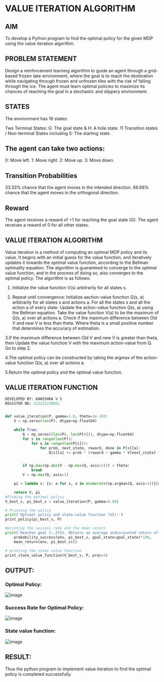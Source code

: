 # VALUE ITERATION ALGORITHM

## AIM
To develop a Python program to find the optimal policy for the given MDP using the value iteration algorithm.

## PROBLEM STATEMENT
Design a reinforcement learning algorithm to guide an agent through a grid-based frozen lake environment, where the goal is to reach the destination while navigating through frozen and unfrozen tiles with the risk of falling through the ice. The agent must learn optimal policies to maximize its chances of reaching the goal in a stochastic and slippery environment.

## STATES
The environment has 16 states:

Two Terminal States: G: The goal state & H: A hole state.
11 Transition states / Non-terminal States including S: The starting state.

## The agent can take two actions:
0: Move left.
1: Move right.
2: Move up.
3: Move down.

## Transition Probabilities
33.33% chance that the agent moves in the intended direction.
66.66% chance that the agent moves in the orthogonal direction.
## Reward
The agent receives a reward of +1 for reaching the goal state (G). The agent receives a reward of 0 for all other states.

## VALUE ITERATION ALGORITHM
Value iteration is a method of computing an optimal MDP policy and its value.
It begins with an initial guess for the value function, and iteratively updates it towards the optimal value function, according to the Bellman optimality equation.
The algorithm is guaranteed to converge to the optimal value function, and in the process of doing so, also converges to the optimal policy.
The algorithm is as follows:

1. Initialize the value function V(s) arbitrarily for all states s.

2. Repeat until convergence:
Initialize aaction-value function Q(s, a) arbitrarily for all states s and actions a.
For all the states s and all the action a of every state:
Update the action-value function Q(s, a) using the Bellman equation.
Take the value function V(s) to be the maximum of Q(s, a) over all actions a.
Check if the maximum difference between Old V and new V is less than theta.
Where theta is a small positive number that determines the accuracy of estimation.

3.If the maximum difference between Old V and new V is greater than theta, then
Update the value function V with the maximum action-value from Q.
Go to step 2.

4.The optimal policy can be constructed by taking the argmax of the action-value function Q(s, a) over all actions a.

5.Return the optimal policy and the optimal value function.

## VALUE ITERATION FUNCTION
```py
DEVELOPED BY: KANISHKA V S
REGISTER NO: 212222230061
```
```py

def value_iteration(P, gamma=1.0, theta=1e-10):
    V = np.zeros(len(P), dtype=np.float64)

    while True:
        Q = np.zeros((len(P), len(P[0])), dtype=np.float64)
        for s in range(len(P)):
            for a in range(len(P[s])):
                for prob, next_state, reward, done in P[s][a]:
                    Q[s][a] += prob * (reward + gamma * V[next_state] * (not done))


        if np.max(np.abs(V - np.max(Q, axis=1))) < theta:
            break
        V = np.max(Q, axis=1)

    pi = lambda s: {s: a for s, a in enumerate(np.argmax(Q, axis=1))}[s]

    return V, pi
#Finding the optimal policy
V_best_v, pi_best_v = value_iteration(P, gamma=0.80)

# Printing the policy
print('Optimal policy and state-value function (VI):')
print_policy(pi_best_v, P)

#printing the success rate and the mean return
print('Reaches goal {:.2f}%. Obtains an average undiscounted return of {:.4f}.'.format(
    probability_success(env, pi_best_v, goal_state=goal_state)*100,
    mean_return(env, pi_best_v)))

# printing the state value function
print_state_value_function(V_best_v, P, prec=4)

```
## OUTPUT:
### Optimal Policy:
![image](https://github.com/kanishka2305/rl-value-iteration/assets/113497357/90f4a209-1826-458e-bb57-211f88177f37)

### Success Rate for Optimal Policy:
![image](https://github.com/kanishka2305/rl-value-iteration/assets/113497357/3d955100-02d7-467e-9a01-9fcb3b570042)

### State value function:
![image](https://github.com/kanishka2305/rl-value-iteration/assets/113497357/6c7a695c-bede-413a-a055-d92a005d9095)


## RESULT:

Thus the python program to implement value iteration to find the optimal policy is completed successfully.


